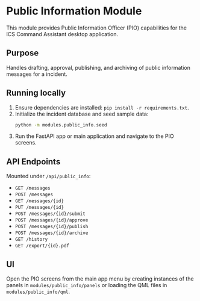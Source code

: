 # Public Information Module

This module provides Public Information Officer (PIO) capabilities for the ICS Command Assistant desktop application.

## Purpose
Handles drafting, approval, publishing, and archiving of public information messages for a incident.

## Running locally
1. Ensure dependencies are installed: `pip install -r requirements.txt`.
2. Initialize the incident database and seed sample data:
   ```bash
   python -m modules.public_info.seed
   ```
3. Run the FastAPI app or main application and navigate to the PIO screens.

## API Endpoints
Mounted under `/api/public_info`:
- `GET /messages`
- `POST /messages`
- `GET /messages/{id}`
- `PUT /messages/{id}`
- `POST /messages/{id}/submit`
- `POST /messages/{id}/approve`
- `POST /messages/{id}/publish`
- `POST /messages/{id}/archive`
- `GET /history`
- `GET /export/{id}.pdf`

## UI
Open the PIO screens from the main app menu by creating instances of the panels in `modules/public_info/panels` or loading the QML files in `modules/public_info/qml`.
